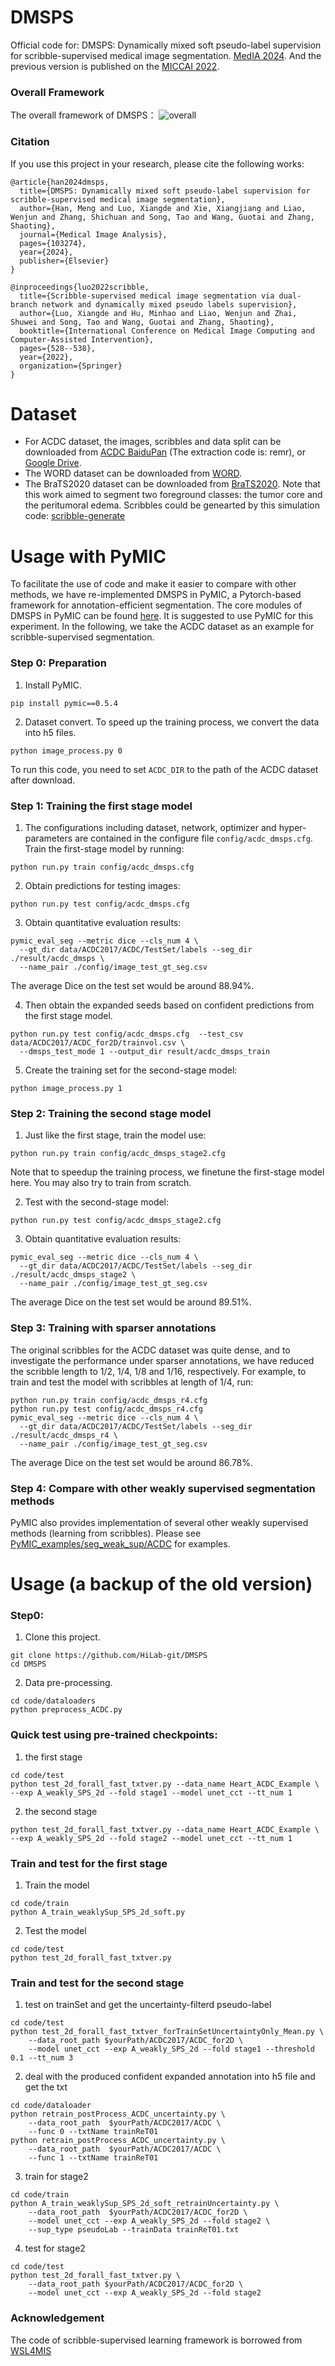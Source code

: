 # DMSPS
Official code for: DMSPS: Dynamically mixed soft pseudo-label supervision for scribble-supervised medical image segmentation. [MedIA 2024](https://www.sciencedirect.com/science/article/pii/S1361841524001993?dgcid=author).
And the previous version is published on the [MICCAI 2022](https://link.springer.com/chapter/10.1007/978-3-031-16431-6_50).

### Overall Framework
The overall framework of DMSPS：
![overall](https://github.com/HiLab-git/DMSPS/blob/master/imgs/framework.png)

### Citation
If you use this project in your research, please cite the following works:
```
@article{han2024dmsps,
  title={DMSPS: Dynamically mixed soft pseudo-label supervision for scribble-supervised medical image segmentation},
  author={Han, Meng and Luo, Xiangde and Xie, Xiangjiang and Liao, Wenjun and Zhang, Shichuan and Song, Tao and Wang, Guotai and Zhang, Shaoting},
  journal={Medical Image Analysis},
  pages={103274},
  year={2024},
  publisher={Elsevier}
}

@inproceedings{luo2022scribble,
  title={Scribble-supervised medical image segmentation via dual-branch network and dynamically mixed pseudo labels supervision},
  author={Luo, Xiangde and Hu, Minhao and Liao, Wenjun and Zhai, Shuwei and Song, Tao and Wang, Guotai and Zhang, Shaoting},
  booktitle={International Conference on Medical Image Computing and Computer-Assisted Intervention},
  pages={528--538},
  year={2022},
  organization={Springer}
}
```

# Dataset
* For ACDC dataset, the images, scribbles and data split can be downloaded from [ACDC BaiduPan][baidu_acdc] (The extraction code is: remr), or [Google Drive][google_acdc]. 
* The WORD dataset can be downloaded from [WORD](https://github.com/HiLab-git/WORD?tab=readme-ov-file).
* The BraTS2020 dataset can be downloaded from [BraTS2020](https://www.med.upenn.edu/cbica/brats2020/data.html). Note that this work aimed to segment two foreground classes: the tumor core and the peritumoral
edema. Scribbles could be genearted by this simulation code: [scribble-generate](https://github.com/HiLab-git/DMSPS/blob/master/code/dataloader/scribble_generater.py)

[baidu_acdc]: https://pan.baidu.com/s/1yWD0zkfy17AlexhKP4dQMQ
[baidu_acdc_old_code_et38]: https://pan.baidu.com/s/1Wqcw_qFNezplzdewQMHXsg
[google_acdc]: https://drive.google.com/file/d/1QffBpxfUgZmMQOiGa24IMhygS_Q8NtrI/view?usp=sharing
# Usage with PyMIC
To facilitate the use of code and make it easier to compare with other methods, we have re-implemented DMSPS in PyMIC, a Pytorch-based framework for annotation-efficient segmentation. The core modules of DMSPS in PyMIC can be found [here][pymic_dmsps]. It is suggested to use PyMIC for this experiment. In the following, we take the ACDC dataset as an example for scribble-supervised segmentation.

[pymic_dmsps]: https://github.com/HiLab-git/PyMIC/blob/master/pymic/net_run/weak_sup/wsl_dmsps.py

### Step 0: Preparation
1. Install PyMIC. 
```
pip install pymic==0.5.4
```
2. Dataset convert.
To speed up the training process, we convert the data into h5 files.
```
python image_process.py 0
```
To run this code, you need to set `ACDC_DIR` to the path of the  ACDC dataset after download.

### Step 1: Training the first stage model
1. The configurations including dataset, network, optimizer and hyper-parameters are contained in the configure file
`config/acdc_dmsps.cfg`. Train the first-stage model by running:
```
python run.py train config/acdc_dmsps.cfg
```
2. Obtain predictions for testing images:
```
python run.py test config/acdc_dmsps.cfg
```
3. Obtain quantitative evaluation results:
```
pymic_eval_seg --metric dice --cls_num 4 \
  --gt_dir data/ACDC2017/ACDC/TestSet/labels --seg_dir ./result/acdc_dmsps \
  --name_pair ./config/image_test_gt_seg.csv
```
The average Dice on the test set would be around 88.94%.

4. Then obtain the expanded seeds based on confident predictions from the first stage model.
```
python run.py test config/acdc_dmsps.cfg  --test_csv data/ACDC2017/ACDC_for2D/trainvol.csv \
  --dmsps_test_mode 1 --output_dir result/acdc_dmsps_train
```
5. Create the training set for the second-stage model:
```
python image_process.py 1
```
### Step 2: Training the second stage model
1. Just like the first stage, train the model use:
```
python run.py train config/acdc_dmsps_stage2.cfg
```
Note that to speedup the training process, we finetune the first-stage model here. You may also try to train from scratch. 

2. Test with the second-stage model:
```
python run.py test config/acdc_dmsps_stage2.cfg
```
3. Obtain quantitative evaluation results:
```
pymic_eval_seg --metric dice --cls_num 4 \
  --gt_dir data/ACDC2017/ACDC/TestSet/labels --seg_dir ./result/acdc_dmsps_stage2 \
  --name_pair ./config/image_test_gt_seg.csv
```
The average Dice on the test set would be around 89.51%.
### Step 3: Training with sparser annotations
The original scribbles for the ACDC dataset was quite dense, and to investigate the performance under sparser annotations, we have reduced the scribble length to 1/2, 1/4, 1/8 and 1/16, respectively. For example, to train and test the model with scribbles at length of 1/4,  run:
```
python run.py train config/acdc_dmsps_r4.cfg
python run.py test config/acdc_dmsps_r4.cfg
pymic_eval_seg --metric dice --cls_num 4 \
  --gt_dir data/ACDC2017/ACDC/TestSet/labels --seg_dir ./result/acdc_dmsps_r4 \
  --name_pair ./config/image_test_gt_seg.csv
```
The average Dice on the test set would be around 86.78%.

### Step 4: Compare with other weakly supervised segmentation methods
PyMIC also provides implementation of several other weakly supervised methods (learning from scribbles). Please see [PyMIC_examples/seg_weak_sup/ACDC][PyMIC_example_link] for examples.

[PyMIC_example_link]:https://github.com/HiLab-git/PyMIC_examples/tree/main/seg_weak_sup/ACDC 

# Usage (a backup of the old version)
### Step0:
1. Clone this project. 
```
git clone https://github.com/HiLab-git/DMSPS
cd DMSPS
```
2. Data pre-processing.
```
cd code/dataloaders
python preprocess_ACDC.py
```

### Quick test using pre-trained checkpoints:
1. the first stage 
```
cd code/test
python test_2d_forall_fast_txtver.py --data_name Heart_ACDC_Example \
--exp A_weakly_SPS_2d --fold stage1 --model unet_cct --tt_num 1
```
2. the second stage
```
python test_2d_forall_fast_txtver.py --data_name Heart_ACDC_Example \
--exp A_weakly_SPS_2d --fold stage2 --model unet_cct --tt_num 1
```

### Train and test for the first stage 
1. Train the model 
```
cd code/train
python A_train_weaklySup_SPS_2d_soft.py
```
2. Test the model 
```
cd code/test
python test_2d_forall_fast_txtver.py 
```

### Train and test for the second stage 
1. test on trainSet and get the uncertainty-filterd pseudo-label
```
cd code/test
python test_2d_forall_fast_txtver_forTrainSetUncertaintyOnly_Mean.py \
    --data_root_path $yourPath/ACDC2017/ACDC_for2D \
    --model unet_cct --exp A_weakly_SPS_2d --fold stage1 --threshold 0.1 --tt_num 3
```
2. deal with the produced confident expanded annotation into h5 file and get the txt
```
cd code/dataloader
python retrain_postProcess_ACDC_uncertainty.py \
    --data_root_path  $yourPath/ACDC2017/ACDC \
    --func 0 --txtName trainReT01
python retrain_postProcess_ACDC_uncertainty.py \
    --data_root_path  $yourPath/ACDC2017/ACDC \
    --func 1 --txtName trainReT01
```
3. train for stage2
```
cd code/train
python A_train_weaklySup_SPS_2d_soft_retrainUncertainty.py \
    --data_root_path  $yourPath/ACDC2017/ACDC_for2D \
    --model unet_cct --exp A_weakly_SPS_2d --fold stage2 \
    --sup_type pseudoLab --trainData trainReT01.txt
```
4. test for stage2
```
cd code/test
python test_2d_forall_fast_txtver.py \
    --data_root_path $yourPath/ACDC2017/ACDC_for2D \
    --model unet_cct --exp A_weakly_SPS_2d --fold stage2
```

### Acknowledgement
The code of scribble-supervised learning framework is borrowed from [WSL4MIS](https://github.com/HiLab-git/WSL4MIS)